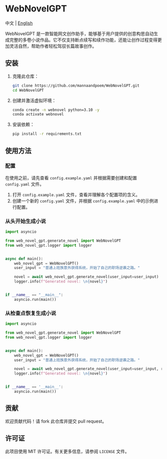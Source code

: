 # WebNovelGPT

中文 | [English](README_EN.md)

WebNovelGPT 是一款智能网文创作助手，能够基于用户提供的创意构思自动生成完整的多卷小说作品。它不仅支持断点续写和续作功能，还能让创作过程变得更加灵活自然，帮助作者轻松驾驭长篇故事创作。

## 安装

1. 克隆此仓库：
    ```sh
    git clone https://github.com/mannaandpoem/WebNovelGPT.git
    cd WebNovelGPT
    ```

2. 创建并激活虚拟环境：
    ```sh
    conda create -n webnovel python=3.10 -y
    conda activate webnovel
    ```

3. 安装依赖：
    ```sh
    pip install -r requirements.txt
    ```

## 使用方法

### 配置

在使用之前，请先查看 `config.example.yaml` 并根据需要创建和配置 `config.yaml` 文件。

1. 打开 `config.example.yaml` 文件，查看并理解各个配置项的含义。
2. 创建一个新的 `config.yaml` 文件，并根据 `config.example.yaml` 中的示例进行配置。

### 从头开始生成小说

```python
import asyncio

from web_novel_gpt.generate_novel import WebNovelGPT
from web_novel_gpt.logger import logger


async def main():
    web_novel_gpt = WebNovelGPT()
    user_input = "普通上班族意外获得系统，开始了自己的职场逆袭之路。"

    novel = await web_novel_gpt.generate_novel(user_input=user_input)
    logger.info(f"Generated novel: \n{novel}")


if __name__ == "__main__":
    asyncio.run(main())
```

### 从检查点恢复生成小说

```python
import asyncio

from web_novel_gpt.generate_novel import WebNovelGPT
from web_novel_gpt.logger import logger


async def main():
    web_novel_gpt = WebNovelGPT()
    user_input = "普通上班族意外获得系统，开始了自己的职场逆袭之路。"

    novel = await web_novel_gpt.generate_novel(user_input=user_input, resume_novel_id="your_novel_id")
    logger.info(f"Generated novel: \n{novel}")


if __name__ == '__main__':
    asyncio.run(main())
```

## 贡献

欢迎贡献代码！请 fork 此仓库并提交 pull request。

## 许可证

此项目使用 MIT 许可证。有关更多信息，请参阅 `LICENSE` 文件。

